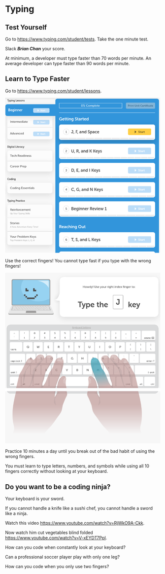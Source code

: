 # Typing

## Test Yourself

Go to https://www.typing.com/student/tests. Take the one minute test.

Slack ***Brian Chan*** your score.

At minimum, a developer must type faster than 70 words per minute. An average developer can type faster than 90 words per minute.

## Learn to Type Faster

Go to https://www.typing.com/student/lessons.

![](images/01.png)

Use the correct fingers! You cannot type fast if you type with the wrong fingers!

![](images/02.png)

Practice 10 minutes a day until you break out of the bad habit of using the wrong fingers.

You must learn to type letters, numbers, and symbols while using all 10 fingers correctly without looking at your keyboard.

## Do you want to be a coding ninja?

Your keyboard is your sword.

If you cannot handle a knife like a sushi chef, you cannot handle a sword like a ninja.

Watch this video https://www.youtube.com/watch?v=RjWkO9A-Ckk.

Now watch him cut vegetables blind folded https://www.youtube.com/watch?v=V-xEYDT7PpI.

How can you code when constantly look at your keyboard?

Can a professional soccer player play with only one leg?

How can you code when you only use two fingers?